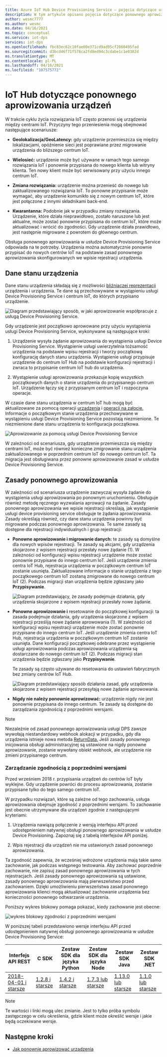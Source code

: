 ```yaml
---
title: Azure IoT Hub Device Provisioning Service — pojęcia dotyczące urządzeń
description: W tym artykule opisano pojęcia dotyczące ponownego aprowizowania Azure IoT Hub Device Provisioning Service (DPS)
author: wesmc7777
ms.author: wesmc
ms.date: 04/16/2021
ms.topic: conceptual
ms.service: iot-dps
services: iot-dps
ms.openlocfilehash: fbc83ec62c10fae00e371cd9ad95cf2860495fad
ms.sourcegitcommit: d3bcd46f71f578ca2fd8ed94c3cdabe1c1e0302d
ms.translationtype: MT
ms.contentlocale: pl-PL
ms.lasthandoff: 04/16/2021
ms.locfileid: "107575772"
---
```

# <a name="iot-hub-device-reprovisioning-concepts"></a>IoT Hub dotyczące ponownego aprowizowania urządzeń

W trakcie cyklu życia rozwiązania IoT często przenosi się urządzenia między centrami IoT. Przyczyny tego przeniesienia mogą obejmować następujące scenariusze:

* **Geolokalizacja/GeoLatency:** gdy urządzenie przemieszcza się między lokalizacjami, opóźnienie sieci jest poprawiane przez migrowanie urządzenia do bliższego centrum IoT.

* **Wielosieć:** urządzenie może być używane w ramach tego samego rozwiązania IoT i ponownie przypisana do nowego klienta lub witryny klienta. Ten nowy klient może być serwisowany przy użyciu innego centrum IoT.

* **Zmiana rozwiązania:** urządzenie można przenieść do nowego lub zaktualizowanego rozwiązania IoT. To ponowne przypisanie może wymagać, aby urządzenie komunikło się z nowym centrum IoT, które jest połączone z innymi składnikami back-end.

* **Kwarantanna:** Podobnie jak w przypadku zmiany rozwiązania. Urządzenie, które działa nieprawidłowo, zostało naruszone lub jest aktualne, może zostać ponownie przypisana do centrum IoT, które może aktualizować i wrócić do zgodności. Gdy urządzenie działa prawidłowo, jest następnie migrowane z powrotem do głównego centrum.

Obsługa ponownego aprowizowania w usłudze Device Provisioning Service odpowiada na te potrzeby. Urządzenia można automatycznie ponownie przypisać do nowych centrów IoT na podstawie zasad ponownego aprowizowania skonfigurowanych we wpisie rejestracji urządzenia.

## <a name="device-state-data"></a>Dane stanu urządzenia

Dane stanu urządzenia składają się z możliwości [bliźniaczej reprezentacji](../iot-hub/iot-hub-devguide-device-twins.md) urządzenia i urządzenia. Te dane są przechowywane w wystąpieniu usługi Device Provisioning Service i centrum IoT, do których przypisano urządzenie.

![Diagram przedstawiający sposób, w jaki aprowizowanie współpracuje z usługą Device Provisioning Service.](./media/concepts-device-reprovisioning/dps-provisioning.png)

Gdy urządzenie jest początkowo aprowowane przy użyciu wystąpienia usługi Device Provisioning Service, wykonywane są następujące kroki:

1. Urządzenie wysyła żądanie aprowizowania do wystąpienia usługi Device Provisioning Service. Wystąpienie usługi uwierzytelnia tożsamość urządzenia na podstawie wpisu rejestracji i tworzy początkową konfigurację danych stanu urządzenia. Wystąpienie usługi przypisuje urządzenie do centrum IoT Hub na podstawie konfiguracji rejestracji i zwraca to przypisanie centrum IoT hub do urządzenia.

2. Wystąpienie usługi aprowizowania przekazuje kopię wszystkich początkowych danych o stanie urządzenia do przypisanego centrum IoT. Urządzenie łączy się z przypisanym centrum IoT i rozpoczyna operacje.

W czasie dane stanu urządzenia w centrum IoT hub mogą być aktualizowane za pomocą operacji [urządzenia](../iot-hub/iot-hub-devguide-device-twins.md#device-operations) i [operacji na załocie.](../iot-hub/iot-hub-devguide-device-twins.md#back-end-operations) Informacje o początkowym stanie urządzenia przechowywane w wystąpieniu usługi Device Provisioning Service pozostają niezmienione. Te niezmienione dane stanu urządzenia to konfiguracja początkowa.

![Aprowizowanie za pomocą usługi Device Provisioning Service](./media/concepts-device-reprovisioning/dps-provisioning-2.png)

W zależności od scenariusza, gdy urządzenie przemieszcza się między centrami IoT, może być również konieczne zmigrowanie stanu urządzenia zaktualizowanego w poprzednim centrum IoT do nowego centrum IoT. Ta migracja jest obsługiwana przez ponowne aprowizowanie zasad w usłudze Device Provisioning Service.

## <a name="reprovisioning-policies"></a>Zasady ponownego aprowizowania

W zależności od scenariusza urządzenie zazwyczaj wysyła żądanie do wystąpienia usługi aprowizowania po ponownym uruchomieniu. Obsługuje również metodę ręcznego wyzwalania aprowacji na żądanie. Zasady ponownego aprowizowania we wpisie rejestracji określają, jak wystąpienie usługi device provisioning service obsługuje te żądania aprowizowania. Zasady określają również, czy dane stanu urządzenia powinny być migrowane podczas ponownego aprowizowania. Te same zasady są dostępne dla rejestracji indywidualnych i grup rejestracji:

* **Ponowne aprowizowanie i migrowanie danych:** te zasady są domyślne dla nowych wpisów rejestracji. Te zasady są akcjami, gdy urządzenia skojarzone z wpisem rejestracji przesłały nowe żądanie (1). W zależności od konfiguracji wpisu rejestracji urządzenie może zostać ponownie przypisane do innego centrum IoT. Jeśli urządzenie zmienia centra IoT Hub, rejestracja urządzenia w początkowym centrum IoT zostanie usunięta. Zaktualizowane informacje o stanie urządzenia z tego początkowego centrum IoT zostaną zmigrowane do nowego centrum IoT (2). Podczas migracji stan urządzenia będzie zgłaszany jako **Przypisywanie**.

    ![Diagram przedstawiający, że zasady podejmuje działania, gdy urządzenia skojarzone z wpisem rejestracji przesłały nowe żądanie.](./media/concepts-device-reprovisioning/dps-reprovisioning-migrate.png)

* **Ponowne aprowizowanie i** resetowanie do początkowej konfiguracji: ta zasada podejmuje działania, gdy urządzenia skojarzone z wpisem rejestracji prześliją nowe żądanie aprowowania (1). W zależności od konfiguracji wpisu rejestracji urządzenie może zostać ponownie przypisane do innego centrum IoT. Jeśli urządzenie zmienia centra IoT Hub, rejestracja urządzenia w początkowym centrum IoT zostanie usunięta. Dane konfiguracji początkowej odebrane przez wystąpienie usługi aprowizowania podczas aprowizowania urządzenia są dostarczane do nowego centrum IoT (2). Podczas migracji stan urządzenia będzie zgłaszany jako **Przypisywanie**.

    Te zasady są często używane do resetowania do ustawień fabrycznych bez zmiany centrów IoT Hub.

    ![Diagram przedstawiający sposób działania zasad, gdy urządzenia skojarzone z wpisem rejestracji przesyłają nowe żądanie aprowowania.](./media/concepts-device-reprovisioning/dps-reprovisioning-reset.png)

* **Nigdy nie należy ponownie aprowizować:** urządzenie nigdy nie jest ponownie przypisana do innego centrum. Te zasady są dostępne do zarządzania zgodnością z poprzednimi wersjami.

> [!NOTE]
> Niezależnie od zasad ponownego aprowizowania usługi DPS zawsze wywołają niestandardowy webhook alokacji w przypadku, gdy dla urządzenia istnieje nowa metoda [ReturnData.](how-to-send-additional-data.md) Jeśli zasady ponownego inicjowania obsługi administracyjnej są ustawione na nigdy ponowne aprowizowanie, zostanie wywołany obiekt webhook, ale urządzenie nie zmieni przypisanego centrum.

### <a name="managing-backwards-compatibility"></a>Zarządzanie zgodnością z poprzednimi wersjami

Przed wrześniem 2018 r. przypisania urządzeń do centrów IoT były wyklejne. Gdy urządzenie powróci do procesu aprowizowania, zostanie przypisane tylko do tego samego centrum IoT.

W przypadku rozwiązań, które są zależne od tego zachowania, usługa aprowizowania obejmuje zgodność z poprzednimi wersjami. To zachowanie jest obecnie utrzymywane dla urządzeń zgodnie z następującymi kryteriami:

1. Urządzenia nawiązą połączenie z wersją interfejsu API przed udostępnieniem natywnej obsługi ponownego aprowizowania w usłudze Device Provisioning. Zapoznaj się z tabelą interfejsów API poniżej.

2. Wpis rejestracji dla urządzeń nie ma ustawionych zasad ponownego aprowizowania.

Ta zgodność zapewnia, że wcześniej wdrożone urządzenia mają takie samo zachowanie, jak podczas wstępnego testowania. Aby zachować poprzednie zachowanie, nie zapisuj zasad ponownego aprowizowania w tych rejestracjach. Jeśli zasady ponownego aprowizowania są ustawione, zasady ponownego aprowizowania mają pierwszeństwo przed zachowaniem. Dzięki umożliwieniu pierwszeństwa zasad ponownego aprowizowania klienci mogą aktualizować zachowanie urządzenia bez konieczności ponownego odtwarzanie urządzenia.

Poniższy wykres blokowy pomaga pokazać, kiedy zachowanie jest obecne:

![wykres blokowy zgodności z poprzednimi wersjami](./media/concepts-device-reprovisioning/reprovisioning-compatibility-flow.png)

W poniższej tabeli przedstawiono wersje interfejsu API przed udostępnieniem natywnej obsługi ponownego aprowizowania w usłudze Device Provisioning Service:

| Interfejs API REST | C SDK | Zestaw SDK dla języka Python |  Zestaw SDK dla języka Node | Zestaw SDK Java | Zestaw SDK .NET |
| -------- | ----- | ---------- | --------- | -------- | -------- |
| [2018-04-01 i starsze](/rest/api/iot-dps/createorupdateindividualenrollment/createorupdateindividualenrollment#uri-parameters) | [1.2.8 i starsze](https://github.com/Azure/azure-iot-sdk-c/blob/master/version.txt) | [1.4.2 i starsze](https://github.com/Azure/azure-iot-sdk-python/blob/0a549f21f7f4fc24bc036c1d2d5614e9544a9667/device/iothub_client_python/src/iothub_client_python.cpp#L53) | [1.7.3 lub starsze](https://github.com/Azure/azure-iot-sdk-node/blob/074c1ac135aebb520d401b942acfad2d58fdc07f/common/core/package.json#L3) | [1.13.0 lub starsze](https://github.com/Azure/azure-iot-sdk-java/blob/794c128000358b8ed1c4cecfbf21734dd6824de9/device/iot-device-client/pom.xml#L7) | [1.1.0 lub starsze](https://github.com/Azure/azure-iot-sdk-csharp/blob/9f7269f4f61cff3536708cf3dc412a7316ed6236/provisioning/device/src/Microsoft.Azure.Devices.Provisioning.Client.csproj#L20)

> [!NOTE]
> Te wartości i linki mogą ulec zmianie. Jest to tylko próba symbolu zastępczego w celu określenia, gdzie klient może określić wersje i jakie będą oczekiwane wersje.

## <a name="next-steps"></a>Następne kroki

* [Jak ponownie aprowizować urządzenia](how-to-reprovision.md)
